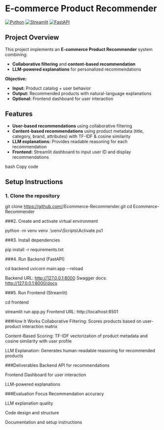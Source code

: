 # E-commerce Product Recommender

[![Python](https://img.shields.io/badge/python-3.11-blue)](https://www.python.org/)
[![Streamlit](https://img.shields.io/badge/streamlit-frontend-green)](https://streamlit.io/)
[![FastAPI](https://img.shields.io/badge/FastAPI-backend-red)](https://fastapi.tiangolo.com/)

## Project Overview

This project implements an **E-commerce Product Recommender** system combining:

- **Collaborative filtering** and **content-based recommendation**
- **LLM-powered explanations** for personalized recommendations

**Objective:**

- **Input:** Product catalog + user behavior
- **Output:** Recommended products with natural-language explanations
- **Optional:** Frontend dashboard for user interaction

## Features

- **User-based recommendations** using collaborative filtering
- **Content-based recommendations** using product metadata (title, category, brand, attributes) with TF-IDF & cosine similarity
- **LLM explanations:** Provides readable reasoning for each recommendation
- **Frontend:** Streamlit dashboard to input user ID and display recommendations

bash
Copy code

## Setup Instructions

### 1. Clone the repository

git clone https://github.com/<your-username>/Ecommerce-Recommender.git
cd Ecommerce-Recommender

###2. Create and activate virtual environment

python -m venv venv
.\venv\Scripts\Activate.ps1

###3. Install dependencies

pip install -r requirements.txt

###4. Run Backend (FastAPI)

cd backend
uvicorn main:app --reload

Backend URL: http://127.0.0.1:8000
Swagger docs: http://127.0.0.1:8000/docs

###5. Run Frontend (Streamlit)

cd frontend

streamlit run app.py
Frontend URL: http://localhost:8501

###How It Works
Collaborative Filtering: Scores products based on user-product interaction matrix

Content-Based Scoring: TF-IDF vectorization of product metadata and cosine similarity with user profile

LLM Explanation: Generates human-readable reasoning for recommended products

###Deliverables
Backend API for recommendations

Frontend Dashboard for user interaction

LLM-powered explanations



###Evaluation Focus
Recommendation accuracy

LLM explanation quality

Code design and structure

Documentation and setup instructions
